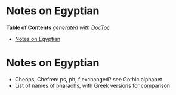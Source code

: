 

# Notes on Egyptian

<!-- START doctoc generated TOC please keep comment here to allow auto update -->
<!-- DON'T EDIT THIS SECTION, INSTEAD RE-RUN doctoc TO UPDATE -->
**Table of Contents**  *generated with [DocToc](https://github.com/thlorenz/doctoc)*

- [Notes on Egyptian](#notes-on-egyptian)

<!-- END doctoc generated TOC please keep comment here to allow auto update -->



# Notes on Egyptian


* Cheops, Chefren: ps, ph, f exchanged? see Gothic alphabet
* List of names of pharaohs, with Greek versions for comparison

